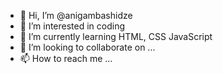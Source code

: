 - 👋 Hi, I’m @anigambashidze
- 👀 I’m interested in coding
- 🌱 I’m currently learning HTML, CSS JavaScript
- 💞️ I’m looking to collaborate on ...
- 📫 How to reach me ...

<!---
anigambashidze/anigambashidze is a ✨ special ✨ repository because its `README.md` (this file) appears on your GitHub profile.
You can click the Preview link to take a look at your changes.
--->
